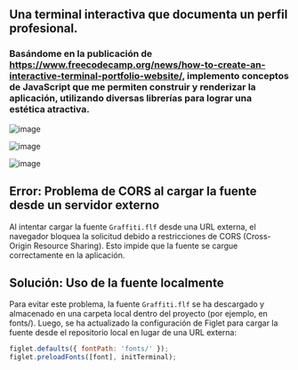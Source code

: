 ## Una terminal interactiva que documenta un perfil profesional. 

### Basándome en la publicación de <a>https://www.freecodecamp.org/news/how-to-create-an-interactive-terminal-portfolio-website/</a>, implemento conceptos de JavaScript que me permiten construir y renderizar la aplicación, utilizando diversas librerías para lograr una estética atractiva.

![image](https://github.com/user-attachments/assets/cb424843-cb4e-4697-9e85-6935b9e0e3a0)

![image](https://github.com/user-attachments/assets/efb7c828-acd3-4eb4-817f-a218cb160067)

![image](https://github.com/user-attachments/assets/35355a01-2849-4b21-abda-82d290d8ad57)

## Error: Problema de CORS al cargar la fuente desde un servidor externo
Al intentar cargar la fuente `Graffiti.flf` desde una URL externa, el navegador bloquea la solicitud debido a restricciones de CORS (Cross-Origin Resource Sharing). Esto impide que la fuente se cargue correctamente en la aplicación.

## Solución: Uso de la fuente localmente
Para evitar este problema, la fuente `Graffiti.flf` se ha descargado y almacenado en una carpeta local dentro del proyecto (por ejemplo, en fonts/). Luego, se ha actualizado la configuración de Figlet para cargar la fuente desde el repositorio local en lugar de una URL externa:

``` javascript
figlet.defaults({ fontPath: 'fonts/' });
figlet.preloadFonts([font], initTerminal);
